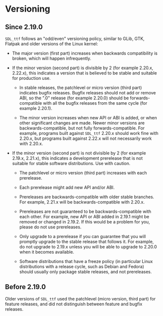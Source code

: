# Versioning

## Since 2.19.0

`SDL_ttf` follows an "odd/even" versioning policy, similar to GLib, GTK, Flatpak
and older versions of the Linux kernel:

* The major version (first part) increases when backwards compatibility
    is broken, which will happen infrequently.

* If the minor version (second part) is divisible by 2
    (for example 2.20.x, 2.22.x), this indicates a version that
    is believed to be stable and suitable for production use.

    * In stable releases, the patchlevel or micro version (third part)
        indicates bugfix releases. Bugfix releases should not add or
        remove ABI, so the ".0" release (for example 2.20.0) should be
        forwards-compatible with all the bugfix releases from the
        same cycle (for example 2.20.1).

    * The minor version increases when new API or ABI is added, or when
        other significant changes are made. Newer minor versions are
        backwards-compatible, but not fully forwards-compatible.
        For example, programs built against `SDL_ttf` 2.20.x should work fine
        with 2.20.x, but programs built against 2.22.x will not necessarily
        work with 2.20.x.

* If the minor version (second part) is not divisible by 2
    (for example 2.19.x, 2.21.x), this indicates a development prerelease
    that is not suitable for stable software distributions.
    Use with caution.

    * The patchlevel or micro version (third part) increases with
        each prerelease.

    * Each prerelease might add new API and/or ABI.

    * Prereleases are backwards-compatible with older stable branches.
        For example, 2.21.x will be backwards-compatible with 2.20.x.

    * Prereleases are not guaranteed to be backwards-compatible with
        each other. For example, new API or ABI added in 2.19.1
        might be removed or changed in 2.19.2.
        If this would be a problem for you, please do not use prereleases.

    * Only upgrade to a prerelease if you can guarantee that you will
        promptly upgrade to the stable release that follows it.
        For example, do not upgrade to 2.19.x unless you will be able to
        upgrade to 2.20.0 when it becomes available.

    * Software distributions that have a freeze policy (in particular Linux
        distributions with a release cycle, such as Debian and Fedora)
        should usually only package stable releases, and not prereleases.

## Before 2.19.0

Older versions of `SDL_ttf` used the patchlevel (micro version,
third part) for feature releases, and did not distinguish between feature
and bugfix releases.
